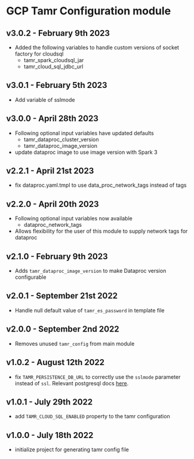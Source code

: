 # GCP Tamr Configuration module

## v3.0.2 - February 9th 2023
* Added the following variables to handle custom versions of socket factory for cloudsql
  * tamr_spark_cloudsql_jar
  * tamr_cloud_sql_jdbc_url

## v3.0.1 - February 5th 2023
* Add variable of sslmode

## v3.0.0 - April 28th 2023
* Following optional input variables have updated defaults
  * tamr_dataproc_cluster_version
  * tamr_dataproc_image_version
* update dataproc image to use image version with Spark 3

## v2.2.1 - April 21st 2023
* fix dataproc.yaml.tmpl to use data_proc_network_tags instead of tags

## v2.2.0 - April 20th 2023
* Following optional input variables now available
  * dataproc_network_tags
* Allows flexibility for the user of this module to supply network tags for dataproc

## v2.1.0 - February 9th 2023
* Adds `tamr_dataproc_image_version` to make Dataproc version configurable

## v2.0.1 - September 21st 2022
* Handle null default value of `tamr_es_password` in template file

## v2.0.0 - September 2nd 2022
* Removes unused `tamr_config` from main module

## v1.0.2 - August 12th 2022
* fix `TAMR_PERSISTENCE_DB_URL` to correctly use the `sslmode` parameter instead of `ssl`. Relevant postgresql docs [here](https://www.postgresql.org/docs/current/libpq-ssl.html#LIBPQ-SSL-SSLMODE-STATEMENTS).

## v1.0.1 - July 29th 2022
* add `TAMR_CLOUD_SQL_ENABLED` property to the tamr configuration

## v1.0.0 - July 18th 2022
* initialize project for generating tamr config file
